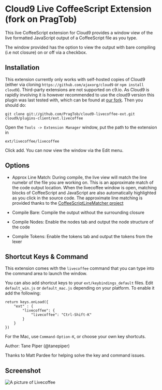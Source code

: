 Cloud9 Live CoffeeScript Extension (fork on PragTob)
====================================================

This live CoffeeScript extension for Cloud9 provides a window view of the live
formatted JavaScript output of a CoffeeScript file as you type.

The window provided has the option to view the output with bare compiling (i.e
not closure) on or off via a checkbox.

Installation
------------

This extension currently only works with self-hosted copies of Cloud9 (either via
cloning `https://github.com/ajaxorg/cloud9` or `npm install cloud9`).  Third-party
extensions are not supported on c9.io. As Cloud9 is rapidly involving it is however 
recommended to use the cloud9 version this plugin was last tested with, which 
can be found at [our fork](https://github.com/PragTob/cloud9). Then you should
do:

    git clone git://github.com/PragTob/cloud9-livecoffee-ext.git cloud9/plugins-client/ext.livecoffee

Open the `Tools -> Extension Manager` window, put the path to the extension in

    ext/livecoffee/livecoffee

Click add.  You can now view the window via the Edit menu.

Options
-------

* Approx Line Match: During compile, the live view will match the line numebr of
the file you are working on. This is an approximate match of the code output
location. When the livecoffee window is open, matching blocks of CoffeeScript
and JavaScript are also automatically highlighted as you click in the source
code. The approximate line matching is provided thanks to the [CoffeeScriptLineMatcher project](https://github.com/showell/CoffeeScriptLineMatcher)

* Compile Bare: Compile the output without the surrounding closure

* Compile Nodes: Enable the nodes tab and output the node structure of the code

* Compile Tokens: Enable the tokens tab and output the tokens from the lexer

Shortcut Keys & Command
-----------------------
This extension comes with the `livecoffee` command that you can type into the
command area to launch the window.

You can also add shortcut keys to your `ext/keybindings_default` files.  Edit
`default_win.js` or `default_mac.js` depending on your platform.  To enable
it add the following:

    return keys.onLoad({
        "ext" : {
            "livecoffee": {
                "livecoffee": "Ctrl-Shift-K"   
            }
        }
    })

For the Mac, use `Command-Option-K`, or choose your own key shortcuts.

Author: Tane Piper (@tanepiper)

Thanks to Matt Pardee for helping solve the key and command issues.

Screenshot
----------
![A picture of Livecoffee](http://dl.dropbox.com/u/147175/livecoffee.png)
